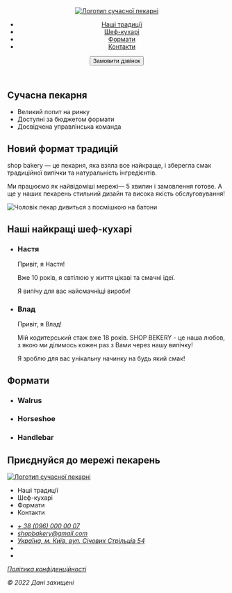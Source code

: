 <!DOCTYPE html>
<html lang="uk">
  <head>
    <meta charset="UTF-8" />
    <meta name="viewport" content="width=device-width, initial-scale=1.0" />
    <title>Test name</title>
    <link rel="stylesheet" href="./css/Styles.css" />
  </head>
  <body>
    <header>
      <nav>
        <a href="Beginning.html">
          <img src="./Images/logo.svg" alt="Логотип сучасної пекарні" />
        </a>
        <ul>
          <li>
            <a class="link" href="#traditions-section">Наші традиції</a>
          </li>
          <li><a class="link" href="#chefs-section">Шеф-кухарі</a></li>
          <li><a class="link" href="#formats-section">Формати</a></li>
          <li><a class="link" href="#contacts-section">Контакти</a></li>
        </ul>
      </nav>
      <button class="button" type="button">Замовити дзвінок</button>
    </header>
    <main>
      <section>
        <h1 class="hero-title"><span class="accent">Сучасна</span> пекарня</h1>
      </section>
      <section id="traditions-section">
        <ul class="advantages-list">
          <li>Великий попит на ринку</li>
          <li>Доступні за бюджетом формати</li>
          <li>Досвідчена управлінська команда</li>
        </ul>
        <h2>Новий формат традицій</h2>
        <p>
          <span>shop bakery</span> — це пекарня, яка взяла все найкраще, і
          зберегла смак традиційної випічки та натуральність інгредієнтів.
        </p>
        <p>
          Ми працюємо як найвідоміші мережі—
          <span>5 хвилин і замовлення готове.</span> А ще у наших пекарень
          стильний дизайн та висока якість обслуговування!
        </p>
        <img
          src="./Images/Backeryman.jpg"
          alt="Чоловік пекар дивиться з посмішкою на батони"
        />
      </section>
      <section id="chefs-section">
        <h2 class="section-title">
          Наші найкращі <span class="accent">шеф-кухарі</span>
        </h2>
        <ul>
          <li>
            <article>
              <h3>Настя</h3>
              <p>Привіт, я Настя!</p>
              <p>Вже 10 років, я свтілюю у життя цікаві та смачні ідеї.</p>
              <p>Я випічу для вас найсмачніщі вироби!</p>
            </article>
          </li>
          <li>
            <article>
              <h3>Влад</h3>
              <p>Привіт, я Влад!</p>
              <p>
                Мій кодитерський стаж вже 18 років. SHOP BEKERY - це наша любов,
                з якою ми ділимось кожен раз з Вами через нашу випічку!
              </p>
              <p>Я зроблю для вас унікальну начинку на будь який смак!</p>
            </article>
          </li>
        </ul>
      </section>
      <section id="formats-section">
        <h2 class="section-title">Формати</h2>
        <ul>
          <li>
            <article>
              <h3>Walrus</h3>
            </article>
          </li>
          <li>
            <article>
              <h3>Horseshoe</h3>
            </article>
          </li>
          <li>
            <article>
              <h3>Handlebar</h3>
            </article>
          </li>
        </ul>
      </section>
      <section id="contacts-section">
        <h2 class="section-title">Приєднуйся до мережі пекарень</h2>
      </section>
    </main>
    <footer>
      <nav>
        <a href="a">
          <img src="./Images/logo.svg" alt="Логотип сучасної пекарні" />
        </a>
        <ul>
          <li><a href="Наші традиції"></a>Наші традиції</li>
          <li><a href="Шеф-кухарі"></a>Шеф-кухарі</li>
          <li><a href="Формати"></a>Формати</li>
          <li><a href="Контакти"></a>Контакти</li>
        </ul>
      </nav>
      <address>
        <ul>
          <li><a href="tel:+380960000007">+ 38 (096) 000 00 07</a></li>
          <li>
            <a href="mailto:shopbakery@gmail.com">shopbakery@gmail.com</a>
          </li>
          <li>
            <a href="https://maps.app.goo.gl/P4e2wpjtsCcSokCW6" target="_blank"
              >Україна, м. Київ, вул. Січових Стрільців 54</a
            >
          </li>
          <li>
            <a href="f">
              <!-- facebook item -->
            </a>
          </li>
          <li>
            <a href="in">
              <!-- instugram item -->
            </a>
          </li>
        </ul>
        <a href="#" target="_blank">Політика конфіденційності</a>
        <p>&copy; 2022 Дані захищені</p>
      </address>
    </footer>
  </body>
</html>
